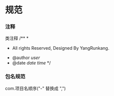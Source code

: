 # 规范

### 注释
类注释
/**
 *
 * <p>All rights Reserved, Designed By YangRunkang.</p>
 * @author $user$
 * @date $date$ $time$
 */
 
 ### 包名规范
 com.项目名顺序("-" 替换成 ",")